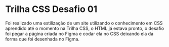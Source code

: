 # Trilha CSS Desafio 01

Foi realizado uma estilização de um site utilizando o conhecimento em CSS aprendido até o momento na Trilha CSS, o HTML já estava pronto, o desafio foi pegar a página criada no Figma e codar ela no CSS deixando ela da forma que foi desenhada no Figma.

